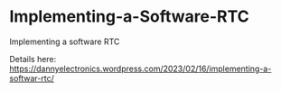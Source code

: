# Implementing-a-Software-RTC
Implementing a software RTC

Details here: https://dannyelectronics.wordpress.com/2023/02/16/implementing-a-softwar-rtc/
